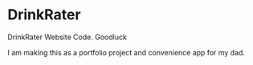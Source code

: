 # DrinkRater
DrinkRater Website Code. Goodluck

I am making this as a portfolio project and convenience app for my dad.
